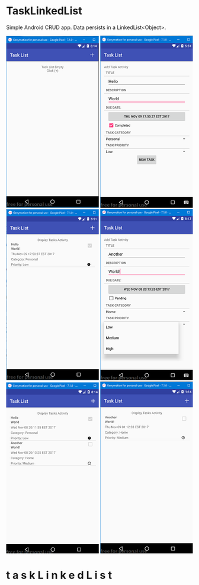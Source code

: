 # TaskLinkedList
Simple Android CRUD app. Data persists in a LinkedList&lt;Object&gt;.

![alt text](screenshots/tasklist_1.png "Default Location")  ![alt text](screenshots/tasklist_2.png "Add Task")  ![alt text](screenshots/tasklist_3.png "View Task List")
![alt text](screenshots/tasklist_4.png "Add New Task")  ![alt text](screenshots/tasklist_5.png "View New Task List")  ![alt text](screenshots/tasklist_6.png "Task Deleted") 
#   t a s k L i n k e d L i s t 
 
 
 
